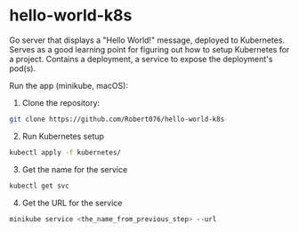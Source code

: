 # hello-world-k8s
Go server that displays a "Hello World!" message, deployed to Kubernetes. Serves as a good learning point for figuring out how to setup Kubernetes for a project. Contains a deployment, a service to expose the deployment's pod(s).

Run the app (minikube, macOS):

1) Clone the repository:
   
```bash
git clone https://github.com/Robert076/hello-world-k8s
```

2) Run Kubernetes setup

```bash
kubectl apply -f kubernetes/
```

3) Get the name for the service

```bash
kubectl get svc
```

4) Get the URL for the service

```bash
minikube service <the_name_from_previous_step> --url
```
